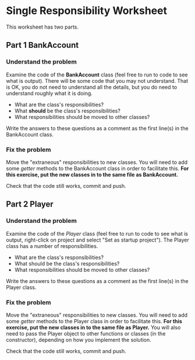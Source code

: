 # Single Responsibility Worksheet

This worksheet has two parts.

## Part 1 BankAccount

### Understand the problem

Examine the code of the **BankAccount** class (feel free to run to code to see what is output).
There will be some code that you may not understand. That is OK, you do not need to understand all the details, but you do 
need to understand roughly what it is doing.

- What are the class's responsibilities? 
- What **should** be the class's responsibilities?
- What responsibilities should be moved to other classes?

Write the answers to these questions as a comment as the first line(s) in the BankAccount class.

### Fix the problem

Move the "extraneous" responsibilities to new classes. You will need to add some *getter* methods 
to the BankAccount class in order to facilitate this. **For this exercise, put the new classes in to the same file as BankAccount.**

Check that the code still works, commit and push.

## Part 2 Player

### Understand the problem

Examine the code of the *Player* class (feel free to run to code to see what is output, right-click on project and select "Set as startup project").
The Player class has a number of responsibilities.

- What are the class's responsibilities? 
- What should be the class's responsibilities?
- What responsibilities should be moved to other classes?

Write the answers to these questions as a comment as the first line(s) in the Player class.

### Fix the problem

Move the "extraneous" responsibilities to new classes. You will need to add some *getter* methods 
to the Player class in order to facilitate this. **For this exercise, put the new classes in to the same file as Player.**
You will also need to pass the Player object to other functions or classes (in the constructor), depending on how you implement the solution.

Check that the code still works, commit and push.
